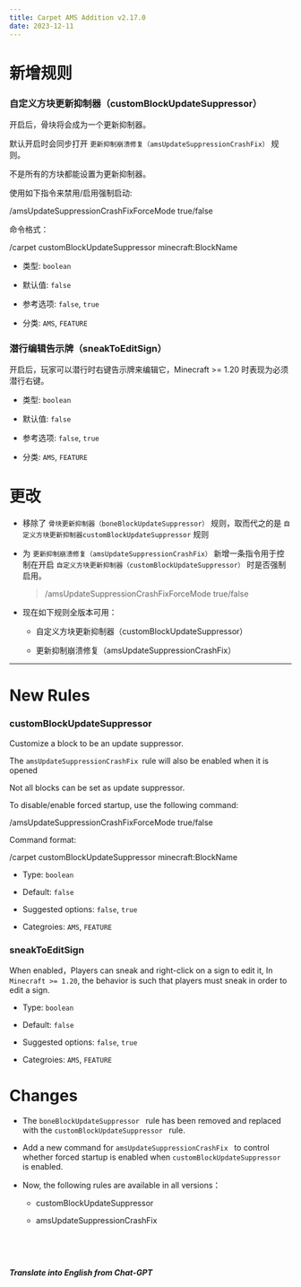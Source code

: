 ```yaml
---
title: Carpet AMS Addition v2.17.0
date: 2023-12-11
---
```


# 新增规则

### 自定义方块更新抑制器（customBlockUpdateSuppressor）

开启后，骨块将会成为一个更新抑制器。

默认开启时会同步打开 `更新抑制崩溃修复（amsUpdateSuppressionCrashFix）` 规则。

不是所有的方块都能设置为更新抑制器。

使用如下指令来禁用/启用强制启动:

/amsUpdateSuppressionCrashFixForceMode true/false

命令格式：

/carpet customBlockUpdateSuppressor minecraft:BlockName

- 类型: `boolean`



- 默认值: `false`



- 参考选项: `false`, `true`



- 分类: `AMS`, `FEATURE`

### 潜行编辑告示牌（sneakToEditSign）

开启后，玩家可以潜行时右键告示牌来编辑它，Minecraft >= 1.20 时表现为必须潜行右键。

- 类型: `boolean`



- 默认值: `false`



- 参考选项: `false`, `true`



- 分类: `AMS`, `FEATURE`

# 更改

- 移除了 `骨块更新抑制器（boneBlockUpdateSuppressor）` 规则，取而代之的是 `自定义方块更新抑制器customBlockUpdateSuppressor` 规则



- 为 `更新抑制崩溃修复（amsUpdateSuppressionCrashFix）` 新增一条指令用于控制在开启 `自定义方块更新抑制器（customBlockUpdateSuppressor）` 时是否强制启用。

  > /amsUpdateSuppressionCrashFixForceMode true/false



- 现在如下规则全版本可用：
  - 自定义方块更新抑制器（customBlockUpdateSuppressor）
  
  
  
  - 更新抑制崩溃修复（amsUpdateSuppressionCrashFix）

---

# New Rules

### customBlockUpdateSuppressor

Customize a block to be an update suppressor.

The `amsUpdateSuppressionCrashFix `rule will also be enabled when it is opened

Not all blocks can be set as update suppressor.

To disable/enable forced startup, use the following command: 

/amsUpdateSuppressionCrashFixForceMode true/false

Command format:

/carpet customBlockUpdateSuppressor minecraft:BlockName

- Type: `boolean`



- Default: `false`



- Suggested options: `false`, `true`



- Categroies: `AMS`, `FEATURE`

### sneakToEditSign

When enabled，Players can sneak and right-click on a sign to edit it, In `Minecraft >= 1.20`, the behavior is such that players must sneak in order to edit a sign.

- Type: `boolean`



- Default: `false`



- Suggested options: `false`, `true`



- Categroies: `AMS`, `FEATURE`

# Changes

- The `boneBlockUpdateSuppressor ` rule has been removed and replaced with the `customBlockUpdateSuppressor ` rule.



- Add a new command for `amsUpdateSuppressionCrashFix ` to control whether forced startup is enabled when `customBlockUpdateSuppressor ` is enabled.



- Now, the following rules are available in all versions：
  - customBlockUpdateSuppressor
  
  
  
  - amsUpdateSuppressionCrashFix

&emsp;

&emsp;

***Translate into English from Chat-GPT***

